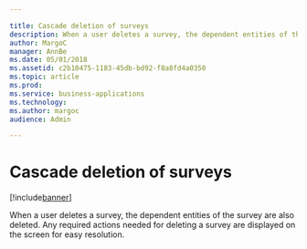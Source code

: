 ```yaml
---

title: Cascade deletion of surveys
description: When a user deletes a survey, the dependent entities of the survey are also deleted.
author: MargoC
manager: AnnBe
ms.date: 05/01/2018
ms.assetid: c2b10475-1183-45db-bd92-f8a8fd4a0350
ms.topic: article
ms.prod: 
ms.service: business-applications
ms.technology: 
ms.author: margoc
audience: Admin

---
```

#  Cascade deletion of surveys 




[!include[banner](../../../includes/banner.md)]

When a user deletes a survey, the dependent entities of the survey are also
deleted. Any required actions needed for deleting a survey are displayed on the
screen for easy resolution.
